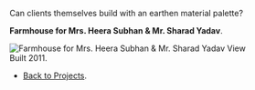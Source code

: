 Can clients themselves build with an earthen material palette?

**Farmhouse for Mrs. Heera Subhan & Mr. Sharad Yadav**.

![_Farmhouse for Mrs. Heera Subhan & Mr. Sharad Yadav View_](https://66.media.tumblr.com/09b6727161255004b1f8f552572a748c/9737dd6f25209491-9e/s540x810/f3b2f96326e90cdfa2d8768d33d31b142905b07c.jpg)  
Built 2011.

- <a href="https://kushalsamant.github.io/projects.html">Back to Projects</a>.